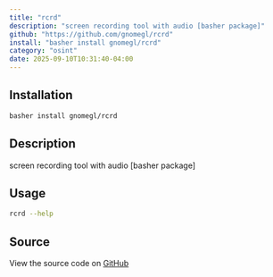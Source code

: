 ```yaml
---
title: "rcrd"
description: "screen recording tool with audio [basher package]"
github: "https://github.com/gnomegl/rcrd"
install: "basher install gnomegl/rcrd"
category: "osint"
date: 2025-09-10T10:31:40-04:00
---
```


## Installation

```bash
basher install gnomegl/rcrd
```

## Description

screen recording tool with audio [basher package]

## Usage

```bash
rcrd --help
```

## Source

View the source code on [GitHub](https://github.com/gnomegl/rcrd)
